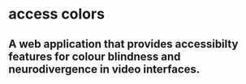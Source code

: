 # access colors
## A web application that provides accessibilty features for colour blindness and neurodivergence in  video interfaces.


